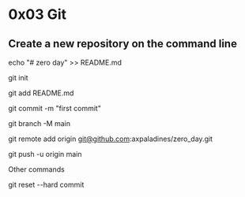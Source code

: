 # 0x03 Git

## Create a new repository on the command line

echo "# zero day" >> README.md

git init 

git add README.md

git commit -m "first commit"

git branch -M main

git remote add origin git@github.com:axpaladines/zero_day.git

git push -u origin main 

Other commands

git reset --hard commit
